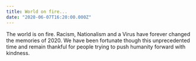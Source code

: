 ```yaml
---
title: World on fire...
date: "2020-06-07T16:20:00.000Z"
---
```

The world is on fire.  Racism, Nationalism and a Virus have forever changed the memories of 2020.  We have been fortunate though this unprecedented time and remain thankful for people trying to push humanity forward with kindness.